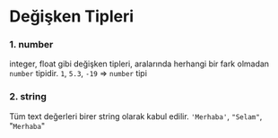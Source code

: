 # Değişken Tipleri 

### 1. number
integer, float gibi değişken tipleri, aralarında herhangi bir fark olmadan `number` tipidir.
`1`, `5.3`, `-19` => `number` tipi

### 2. string
Tüm text değerleri birer string olarak kabul edilir. 
`'Merhaba'`, `"Selam"`, "`Merhaba`"

